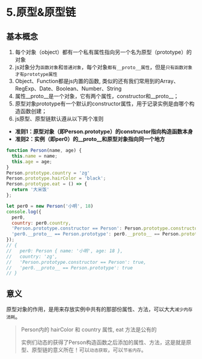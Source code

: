 # 5.原型&原型链

## 基本概念

1. 每个对象（object）都有一个私有属性指向另一个名为原型（prototype）的对象
2. js对象分为`函数对象`和`普通对象`，每个对象`都有__proto__属性`，但是`只有函数对象才有prototype属性`
3. Object、Function都是js内置的函数, 类似的还有我们常用到的Array、RegExp、Date、Boolean、Number、String
4. 属性__proto__是一个对象，它有两个属性，constructor和__proto__；
5. 原型对象prototype有一个默认的constructor属性，用于记录实例是由哪个构造函数创建；
6. js原型、原型链默认遵从以下两个准则
- **准则1：原型对象（即Person.prototype）的constructor指向构造函数本身**
- **准则2：实例（即per0）的__proto__和原型对象指向同一个地方**

```js
function Person(name, age) {
  this.name = name;
  this.age = age;
}
Person.prototype.country = 'zg'
Person.prototype.hairColor = 'black';
Person.prototype.eat = () => {
  return '大米饭'
};

let per0 = new Person('小明', 18)
console.log({
  per0,
  country: per0.country,
  'Person.prototype.constructor == Person': Person.prototype.constructor == Person,
  'per0.__proto__ == Person.prototype': per0.__proto__ == Person.prototype
});
// {
//   per0: Person { name: '小明', age: 18 },
//   country: 'zg',
//   'Person.prototype.constructor == Person': true,
//   'per0.__proto__ == Person.prototype': true
// }
```

## 意义

原型对象的作用，是用来存放实例中共有的那部份属性、方法，可以大大`减少内存消耗`。

> Person内的 hairColor 和 country 属性, eat 方法是公有的
>
> 实例们动态的获得了Person构造函数之后添加的属性、方法，这是就是原型、原型链的意义所在！可以`动态获取`，可以`节省内存`。
